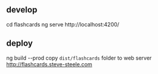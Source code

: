 
## develop
cd flashcards
ng serve
http://localhost:4200/

## deploy
ng build --prod
copy `dist/flashcards` folder to web server
http://flashcards.steve-steele.com
